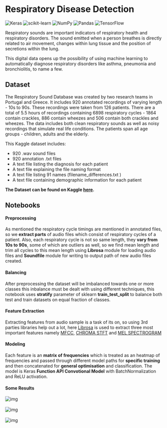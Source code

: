 # Respiratory Disease Detection
![Keras](https://img.shields.io/badge/Keras-%23D00000.svg?style=for-the-badge&logo=Keras&logoColor=white) ![scikit-learn](https://img.shields.io/badge/scikit--learn-%23F7931E.svg?style=for-the-badge&logo=scikit-learn&logoColor=white) ![NumPy](https://img.shields.io/badge/numpy-%23013243.svg?style=for-the-badge&logo=numpy&logoColor=white) ![Pandas](https://img.shields.io/badge/pandas-%23150458.svg?style=for-the-badge&logo=pandas&logoColor=white) ![TensorFlow](https://img.shields.io/badge/TensorFlow-%23FF6F00.svg?style=for-the-badge&logo=TensorFlow&logoColor=white)

Respiratory sounds are important indicators of respiratory health and respiratory disorders. The sound emitted when a person breathes is directly related to air movement, changes within lung tissue and the position of secretions within the lung.

This digital data opens up the possibility of using machine learning to automatically diagnose respiratory disorders like asthma, pneumonia and bronchiolitis, to name a few.

## Dataset
The Respiratory Sound Database was created by two research teams in Portugal and Greece. It includes 920 annotated recordings of varying length - 10s to 90s. These recordings were taken from 126 patients. There are a total of 5.5 hours of recordings containing 6898 respiratory cycles - 1864 contain crackles, 886 contain wheezes and 506 contain both crackles and wheezes. The data includes both clean respiratory sounds as well as noisy recordings that simulate real life conditions. The patients span all age groups - children, adults and the elderly.

This Kaggle dataset includes:

- 920 .wav sound files
- 920 annotation .txt files
- A text file listing the diagnosis for each patient
- A text file explaining the file naming format
- A text file listing 91 names (filename_differences.txt )
- A text file containing demographic information for each patient

**The Dataset can be found on Kaggle [here](https://www.kaggle.com/vbookshelf/respiratory-sound-database "here").**

## Notebooks
#### Preprocessing
As mentioned the respiratory cycle timings are mentioned in annotated files, so we **extract parts** of audio files which consist of respiratory cycles of a patient. Also, each respiratory cycle is not so same length, they **vary from 10s to 90s**, some of which are outliers as well, so we find mean length and trim all cycles to this mean length using  **Librosa** module for loading audio files and **Soundfile** module for writing to output path of new audio files created.

#### Balancing
After preprocessing the dataset will be imbalanced towards one or more classes this inbalance must be dealt with using different techniques, this notebook uses **stratify** parameter of sklearn **train_test_split** to balance both test and train datasets on equal fraction of classes.

#### Feature Extraction
Extracting features from audio sample is a task of its on, so using 3rd parties libraries help out a lot, here [Librosa](https://librosa.org/doc/latest/index.html "Librosa") is used to extract three most important features namely [MFCC](https://en.wikipedia.org/wiki/Mel-frequency_cepstrum "MFCC"), [CHROMA STFT](https://en.wikipedia.org/wiki/Chroma_feature) and [MEL SPECTROGRAM](https://en.wikipedia.org/wiki/Mel_scale "MEL SPECTROGRAM")

#### Modeling
Each feature is an **matrix of frequencies** which is treated as an heatmap of frequencies and passed through different model paths for **specific training** and then concatenated for **general optimisation** and classification. The model is Keras **Function API Convotional Model** with BatchNormalization and ReLU activation.

#### Some Results
![img](https://imgpile.com/images/NSBp7W.png)
<br>
<br>
![img](https://imgpile.com/images/NSBSPP.png)
<br>
<br>
![img](https://imgpile.com/images/NSBZO1.png)
